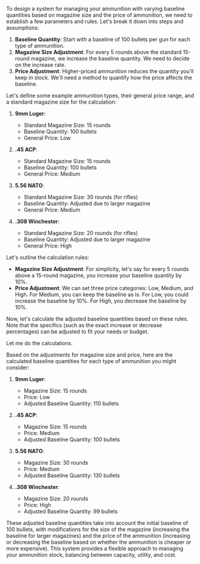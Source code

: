 To design a system for managing your ammunition with varying baseline quantities based on magazine size and the price of ammunition, we need to establish a few parameters and rules. Let's break it down into steps and assumptions:

1. **Baseline Quantity**: Start with a baseline of 100 bullets per gun for each type of ammunition.
2. **Magazine Size Adjustment**: For every 5 rounds above the standard 15-round magazine, we increase the baseline quantity. We need to decide on the increase rate.
3. **Price Adjustment**: Higher-priced ammunition reduces the quantity you'll keep in stock. We'll need a method to quantify how the price affects the baseline.

Let's define some example ammunition types, their general price range, and a standard magazine size for the calculation:

1. **9mm Luger**:
   - Standard Magazine Size: 15 rounds
   - Baseline Quantity: 100 bullets
   - General Price: Low

2. **.45 ACP**:
   - Standard Magazine Size: 15 rounds
   - Baseline Quantity: 100 bullets
   - General Price: Medium

3. **5.56 NATO**:
   - Standard Magazine Size: 30 rounds (for rifles)
   - Baseline Quantity: Adjusted due to larger magazine
   - General Price: Medium

4. **.308 Winchester**:
   - Standard Magazine Size: 20 rounds (for rifles)
   - Baseline Quantity: Adjusted due to larger magazine
   - General Price: High

Let's outline the calculation rules:

- **Magazine Size Adjustment**: For simplicity, let's say for every 5 rounds above a 15-round magazine, you increase your baseline quantity by 10%.
- **Price Adjustment**: We can set three price categories: Low, Medium, and High. For Medium, you can keep the baseline as is. For Low, you could increase the baseline by 10%. For High, you decrease the baseline by 10%.

Now, let's calculate the adjusted baseline quantities based on these rules. Note that the specifics (such as the exact increase or decrease percentages) can be adjusted to fit your needs or budget.

Let me do the calculations.

Based on the adjustments for magazine size and price, here are the calculated baseline quantities for each type of ammunition you might consider:

1. **9mm Luger**:
   - Magazine Size: 15 rounds
   - Price: Low
   - Adjusted Baseline Quantity: 110 bullets

2. **.45 ACP**:
   - Magazine Size: 15 rounds
   - Price: Medium
   - Adjusted Baseline Quantity: 100 bullets

3. **5.56 NATO**:
   - Magazine Size: 30 rounds
   - Price: Medium
   - Adjusted Baseline Quantity: 130 bullets

4. **.308 Winchester**:
   - Magazine Size: 20 rounds
   - Price: High
   - Adjusted Baseline Quantity: 99 bullets

These adjusted baseline quantities take into account the initial baseline of 100 bullets, with modifications for the size of the magazine (increasing the baseline for larger magazines) and the price of the ammunition (increasing or decreasing the baseline based on whether the ammunition is cheaper or more expensive). This system provides a flexible approach to managing your ammunition stock, balancing between capacity, utility, and cost.
